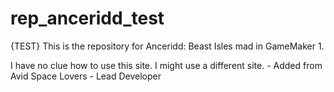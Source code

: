 # rep_anceridd_test
{TEST} This is the repository for Anceridd: Beast Isles mad in GameMaker 1.

I have no clue how to use this site. I might use a different site. - Added from Avid Space Lovers - Lead Developer
